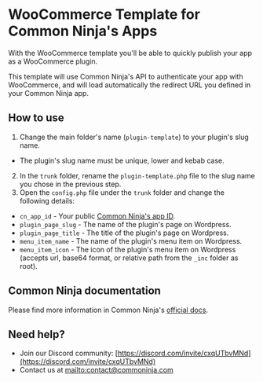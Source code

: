 # WooCommerce Template for Common Ninja's Apps

With the WooCommerce template you'll be able to quickly publish your app as a WooCommerce plugin. 

This template will use Common Ninja's API to authenticate your app with WooCommerce, and will load automatically the redirect URL you defined in your Common Ninja app.

## How to use

1. Change the main folder's name (`plugin-template`) to your plugin's slug name.
  - The plugin's slug name must be unique, lower and kebab case.
2. In the `trunk` folder, rename the `plugin-template.php` file to the slug name you chose in the previous step.
3. Open the `config.php` file under the `trunk` folder and change the following details:
  - `cn_app_id` - Your public [Common Ninja's app ID](https://www.commoninja.com/developer/apps).
  - `plugin_page_slug` - The name of the plugin's page on Wordpress.
  - `plugin_page_title` - The title of the plugin's page on Wordpress.
  - `menu_item_name` - The name of the plugin's menu item on Wordpress.
  - `menu_item_icon` - The icon of the plugin's menu item on Wordpress (accepts url, base64 format, or relative path from the `_inc` folder as root).

## Common Ninja documentation

Please find more information in Common Ninja's [official docs](https://docs.commoninja.com).

## Need help?

* Join our Discord community: [https://discord.com/invite/cxqUTbvMNd](https://discord.com/invite/cxqUTbvMNd)
* Contact us at [mailto:contact@commoninja.com](contact@commoninja.com)